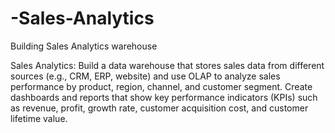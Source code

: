 # -Sales-Analytics
Building  Sales Analytics warehouse 

Sales Analytics: Build a data warehouse that stores sales data from different sources (e.g., CRM, ERP, website) and use OLAP to analyze sales performance by product, region, channel, and customer segment. Create dashboards and reports that show key performance indicators (KPIs) such as revenue, profit, growth rate, customer acquisition cost, and customer lifetime value.
